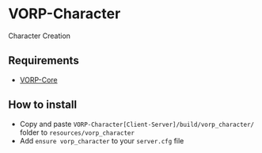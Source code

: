 # VORP-Character
Character Creation

## Requirements
- [VORP-Core](https://github.com/VORPCORE/VORP-Core)

## How to install

* Copy and paste ```VORP-Character[Client-Server]/build/vorp_character/``` folder to ```resources/vorp_character```
* Add ```ensure vorp_character``` to your ```server.cfg``` file
